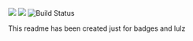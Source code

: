<a href="https://codeclimate.com/github/great-timofey/php-project-lvl1/maintainability"><img src="https://api.codeclimate.com/v1/badges/5554001ef88f8daaf09c/maintainability" /></a>
<a href="https://codeclimate.com/github/great-timofey/php-project-lvl1/test_coverage"><img src="https://api.codeclimate.com/v1/badges/5554001ef88f8daaf09c/test_coverage" /></a>
<img src="https://travis-ci.org/great-timofey/php-project-lvl1.svg?branch=master" alt="Build Status" />

This readme has been created just for badges and lulz
